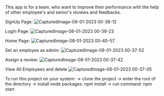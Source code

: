 This app is for a team, who want to improve their performance with the help of other employee's and senior's reviews and feedbacks.

SignUp Page:
![CapturedImage-08-01-2023 00-38-12](https://user-images.githubusercontent.com/93367879/211166878-4b4af67c-2b31-47ed-8fd1-d21282622512.png)



LogIn Page:
![CapturedImage-08-01-2023 00-38-23](https://user-images.githubusercontent.com/93367879/211166892-680991a3-4846-4230-ac74-454c5f75a8d6.png)



Home Page:
![CapturedImage-08-01-2023 00-40-57](https://user-images.githubusercontent.com/93367879/211166928-7fa7a6ba-9fc8-4262-b015-ee4367f53696.png)



Set an employee as admin:
![CapturedImage-08-01-2023 00-37-52](https://user-images.githubusercontent.com/93367879/211166964-8f77737c-3f10-4420-ad9a-ca766a6a914a.png)



Assign a review:
![CapturedImage-08-01-2023 00-37-42](https://user-images.githubusercontent.com/93367879/211167032-a0230547-6c9e-4d81-a986-e6b894a4b5bf.png)



View All Employees and delete
![CapturedImage-08-01-2023 00-37-05](https://user-images.githubusercontent.com/93367879/211167057-1042f181-e6af-48ff-86f5-a4ba29ef7bc8.png)



To run this project on your system: -> clone the project -> enter the root of the directory -> install node packages: npm install -> run command: npm start
